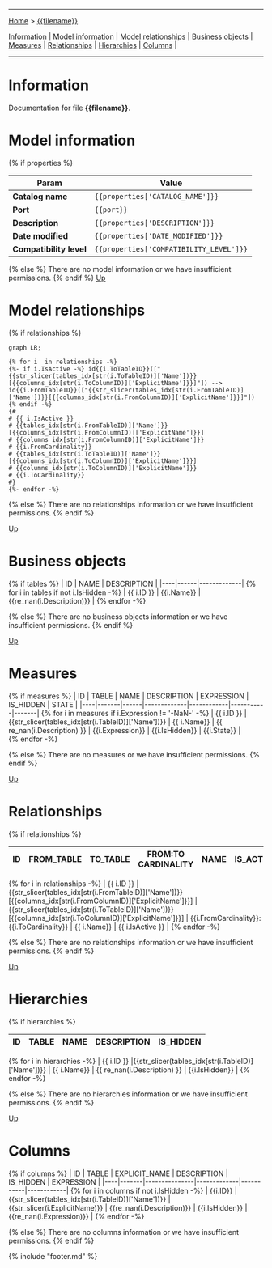 ----

[Home](../home.md) > [{{filename}}]({{filename}}.md)

[Information](#information) | [Model information](#model-information) | [Model relationships](#model-relationships) | [Business objects](#business-objects) | [Measures](#measures) | [Relationships](#relationships) | [Hierarchies](#hierarchies) | [Columns](#columns) | 

----

# Information

Documentation for file **{{filename}}**.

# Model information
{% if properties %}

| Param  | Value  |
|---|---|
| **Catalog name** | `{{properties['CATALOG_NAME']}}` | 
| **Port** | `{{port}}`|
| **Description** | `{{properties['DESCRIPTION']}}` | 
| **Date modified** | `{{properties['DATE_MODIFIED']}}` | 
| **Compatibility level** | `{{properties['COMPATIBILITY_LEVEL']}}` | 

{% else %}
There are no model information or we have insufficient permissions.
{% endif %}
[Up](#)
# Model relationships
{% if relationships %}
```mermaid
graph LR;

{% for i  in relationships -%}
{%- if i.IsActive -%} id{{i.ToTableID}}(["{{str_slicer(tables_idx[str(i.ToTableID)]['Name'])}}[{{columns_idx[str(i.ToColumnID)]['ExplicitName']}}]"]) --> id{{i.FromTableID}}(["{{str_slicer(tables_idx[str(i.FromTableID)]['Name'])}}[{{columns_idx[str(i.FromColumnID)]['ExplicitName']}}]"])
{% endif -%}
{#
# {{ i.IsActive }} 
# {{tables_idx[str(i.FromTableID)]['Name']}}[{{columns_idx[str(i.FromColumnID)]['ExplicitName']}}] 
# {{columns_idx[str(i.FromColumnID)]['ExplicitName']}} 
# {{i.FromCardinality}} 
# {{tables_idx[str(i.ToTableID)]['Name']}}[{{columns_idx[str(i.ToColumnID)]['ExplicitName']}}] 
# {{columns_idx[str(i.ToColumnID)]['ExplicitName']}} 
# {{i.ToCardinality}} 
#}
{%- endfor -%}
```

{% else %}
There are no relationships information or we have insufficient permissions.
{% endif %}

[Up](#)
# Business objects
{% if tables %}
| ID | NAME | DESCRIPTION | 
|----|------|-------------|
{% for i  in tables if not i.IsHidden -%}
| {{ i.ID }} | {{i.Name}} | {{re_nan(i.Description)}} |
{% endfor -%}

{% else %}
There are no business objects information or we have insufficient permissions.
{% endif %}


[Up](#)
# Measures

{% if measures %}
| ID | TABLE | NAME | DESCRIPTION | EXPRESSION | IS_HIDDEN | STATE |
|----|-------|------|-------------|------------|-----------|-------|
{% for i  in measures if i.Expression != '-NaN-' -%}
| {{ i.ID }} | {{str_slicer(tables_idx[str(i.TableID)]['Name'])}} | {{ i.Name}} | {{ re_nan(i.Description) }} | {{i.Expression}} | {{i.IsHidden}} |  {{i.State}} |  
{% endfor -%}

{% else %}
There are no measures or we have insufficient permissions.
{% endif %}

[Up](#)
# Relationships 
{% if relationships %}

| ID | FROM_TABLE | TO_TABLE | FROM:TO CARDINALITY | NAME | IS_ACTIVE  |
|----|------------|----------|---------------------|------|------------|
{% for i  in relationships -%}
| {{ i.ID }} | {{str_slicer(tables_idx[str(i.FromTableID)]['Name'])}}[{{columns_idx[str(i.FromColumnID)]['ExplicitName']}}] | {{str_slicer(tables_idx[str(i.ToTableID)]['Name'])}}[{{columns_idx[str(i.ToColumnID)]['ExplicitName']}}] | {{i.FromCardinality}}:{{i.ToCardinality}} | {{ i.Name}} | {{ i.IsActive }} |
{% endfor -%}

{% else %}
There are no relationships information or we have insufficient permissions.
{% endif %}

[Up](#)
# Hierarchies 

{% if hierarchies %}

| ID | TABLE | NAME | DESCRIPTION  | IS_HIDDEN | 
|----|----------|------|--------------|-----------|
{% for i  in hierarchies -%}
| {{ i.ID }} |{{str_slicer(tables_idx[str(i.TableID)]['Name'])}} | {{ i.Name}} | {{ re_nan(i.Description) }} | {{i.IsHidden}} | 
{% endfor -%}

{% else %}
There are no hierarchies information or we have insufficient permissions.
{% endif %}

[Up](#)
# Columns 

{% if columns %}
| ID | TABLE | EXPLICIT_NAME | DESCRIPTION | IS_HIDDEN | EXPRESSION |
|----|-------|---------------|-------------|-----------|------------|
{% for i  in columns if not i.IsHidden -%}
| {{i.ID}} | {{str_slicer(tables_idx[str(i.TableID)]['Name'])}} | {{str_slicer(i.ExplicitName)}} | {{re_nan(i.Description)}} | {{i.IsHidden}} | {{re_nan(i.Expression)}} |
{% endfor -%}

{% else %}
There are no columns information or we have insufficient permissions.
{% endif %}

{% include "footer.md" %}